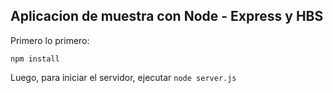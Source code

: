 ## Aplicacion de muestra con Node - Express y HBS

Primero lo primero:
```
npm install
```

Luego, para iniciar el servidor, ejecutar ``node server.js``
